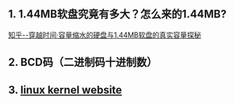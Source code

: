 
## 1. 1.44MB软盘究竟有多大？怎么来的1.44MB?

[知乎--穿越时间·容量缩水的硬盘与1.44MB软盘的真实容量探秘](https://zhuanlan.zhihu.com/p/636301233)  

## 2. BCD码（二进制码十进制数）


## 3. [linux kernel website](https://www.kernel.org/)